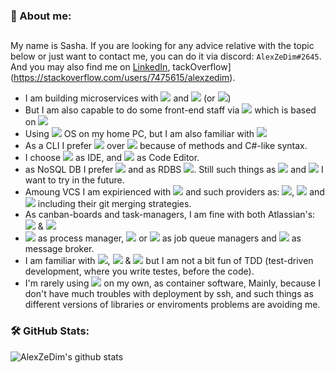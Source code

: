 <!--
**AlexZeDim/alexzedim** is a ✨ _special_ ✨ repository because its `README.md` (this file) appears on your GitHub profile.

Here are some ideas to get you started:

- 🔭 I’m currently working on ...
- 🌱 I’m currently learning ...
- 👯 I’m looking to collaborate on ...
- 🤔 I’m looking for help with ...
- 💬 Ask me about ...
- 📫 How to reach me: ...
- 😄 Pronouns: ...
- ⚡ Fun fact: ...
-->

### 🥳 About me:
##

My name is Sasha. If you are looking for any advice relative with the topic below or just want to contact me, you can do it via discord: `AlexZeDim#2645`. And you  may also find me on [LinkedIn](https://www.linkedin.com/in/alexzedim/), tackOverflow](https://stackoverflow.com/users/7475615/alexzedim).

 - I am building microservices with ![](https://img.shields.io/badge/code-Node.js-informational?style=flat&logo=node.js&logoColor=white&color=2bbc8a) and ![](https://img.shields.io/badge/code-JavaScript-informational?style=flat&logo=javascript&logoColor=white&color=2bbc8a) (or ![](https://img.shields.io/badge/code-TypeScript-informational?style=flat&logo=typescript&logoColor=white&color=2bbc8a))
 - But I am also capable to do some front-end staff via ![](https://img.shields.io/badge/front-Next.js-informational?style=flat&logo=next.js&logoColor=white&color=2bbc8a) which is based on ![](https://img.shields.io/badge/front-React-informational?style=flat&logo=react&logoColor=white&color=2bbc8a) 
 - Using ![](https://img.shields.io/badge/OS-Windows%2010-informational?style=flat&logo=windows&logoColor=white&color=2bbc8a) OS on my home PC, but I am also familiar with ![](https://img.shields.io/badge/OS-Ubuntu-informational?style=flat&logo=ubuntu&logoColor=white&color=2bbc8a)
 - As a CLI I prefer ![](https://img.shields.io/badge/shell-Powershell-informational?style=flat&logo=powershell&logoColor=white&color=2bbc8a) over ![](https://img.shields.io/badge/shell-bash-informational?style=flat&logo=gnu-bash&logoColor=white&color=2bbc8a) because of methods and C#-like syntax.
 - I choose ![](https://img.shields.io/badge/IDE-WebStorm-informational?style=flat&logo=webstorm&logoColor=white&color=2bbc8a) as IDE, and ![](https://img.shields.io/badge/editor-VSC-informational?style=flat&logo=visual-studio-code&logoColor=white&color=2bbc8a) as Code Editor.
 - as NoSQL DB I prefer ![](https://img.shields.io/badge/DB-MongoDB-informational?style=flat&logo=mongodb&logoColor=white&color=2bbc8a) and as RDBS ![](https://img.shields.io/badge/DB-Postgres-informational?style=flat&logo=postgresql&logoColor=white&color=2bbc8a). Still such things as ![](https://img.shields.io/badge/DB-Neo4j-informational?style=flat&logo=neo4j&logoColor=white&color=2bbc8a) and ![](https://img.shields.io/badge/DB-Cassandra-informational?style=flat&logo=apache-cassandra&logoColor=white&color=2bbc8a) I want to try in the future.
 - Amoung VCS I am expirienced with ![](https://img.shields.io/badge/VCS-git-informational?style=flat&logo=git&logoColor=white&color=2bbc8a) and such providers as: ![](https://img.shields.io/badge/VCS-github-informational?style=flat&logo=github&logoColor=white&color=2bbc8a), ![](https://img.shields.io/badge/VCS-gitlab-informational?style=flat&logo=gitlab&logoColor=white&color=2bbc8a) and ![](https://img.shields.io/badge/VCS-bitbucket-informational?style=flat&logo=bitbucket&logoColor=white&color=2bbc8a) including their git merging strategies.
  - As canban-boards and task-managers, I am fine with both Atlassian's: ![](https://img.shields.io/badge/Tools-Jira-informational?style=flat&logo=jira&logoColor=white&color=2bbc8a) & ![](https://img.shields.io/badge/Tools-Trello-informational?style=flat&logo=trello&logoColor=white&color=2bbc8a)
  - ![](https://img.shields.io/badge/PM-PM2-informational?style=flat&logo=pm2&logoColor=white&color=2bbc8a) as process manager, ![](https://img.shields.io/badge/JQM-Bull-informational?style=flat&logo=bullmq&logoColor=white&color=2bbc8a) or ![](https://img.shields.io/badge/JQM-Agenda-informational?style=flat&logo=agendajs&logoColor=white&color=2bbc8a) as job queue managers and ![](https://img.shields.io/badge/MB-RabbitMQ-informational?style=flat&logo=rabbitmq&logoColor=white&color=2bbc8a) as message broker.
  - I am familiar with ![](https://img.shields.io/badge/Tests-Jest-informational?style=flat&logo=jest&logoColor=white&color=2bbc8a), ![](https://img.shields.io/badge/Tests-Mocha-informational?style=flat&logo=mocha&logoColor=white&color=2bbc8a) & ![](https://img.shields.io/badge/Tests-Jasmine-informational?style=flat&logo=jasmine&logoColor=white&color=2bbc8a) but I am not a bit fun of TDD (test-driven development, where you write testes, before the code).
  - I'm rarely using ![](https://img.shields.io/badge/Containder-Docker-informational?style=flat&logo=docker&logoColor=white&color=2bbc8a) on my own, as container software, Mainly, because I don't have much troubles with deployment by ssh, and such things as different versions of libraries or enviroments problems are avoiding me.

### 🛠️ GitHub Stats:

![AlexZeDim's github stats](https://github-readme-stats.vercel.app/api?username=alexzedim&count_private=true)
